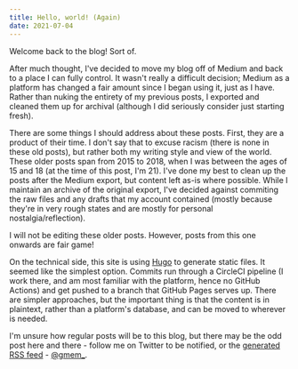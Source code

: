 ```yaml
---
title: Hello, world! (Again)
date: 2021-07-04
---
```


Welcome back to the blog! Sort of.

After much thought, I've decided to move my blog off of Medium and back to a place I can fully control. It wasn't really a difficult decision; Medium as a platform has changed a fair amount since I began using it, just as I have. Rather than nuking the entirety of my previous posts, I exported and cleaned them up for archival (although I did seriously consider just starting fresh).

There are some things I should address about these posts. First, they are a product of their time. I don't say that to excuse racism (there is none in these old posts), but rather both my writing style and view of the world. These older posts span from 2015 to 2018, when I was between the ages of 15 and 18 (at the time of this post, I'm 21). I've done my best to clean up the posts after the Medium export, but content left as-is where possible. While I maintain an archive of the original export, I've decided against commiting the raw files and any drafts that my account contained (mostly because they're in very rough states and are mostly for personal nostalgia/reflection).

I will not be editing these older posts. However, posts from this one onwards are fair game!

On the technical side, this site is using [Hugo](https://gohugo.io) to generate static files. It seemed like the simplest option. Commits run through a CircleCI pipeline (I work there, and am most familiar with the platform, hence no GitHub Actions) and get pushed to a branch that GitHub Pages serves up. There are simpler approaches, but the important thing is that the content is in plaintext, rather than a platform's database, and can be moved to wherever is needed.

I'm unsure how regular posts will be to this blog, but there may be the odd post here and there - follow me on Twitter to be notified, or the [generated RSS feed](https://blog.gabrielsimmer.com/index.xml) - [@gmem_](twitter.com/gmem_).